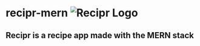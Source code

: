 # recipr-mern ![Recipr Logo](https://static.thenounproject.com/png/171178-200.png) 

## Recipr is a recipe app made with the MERN stack